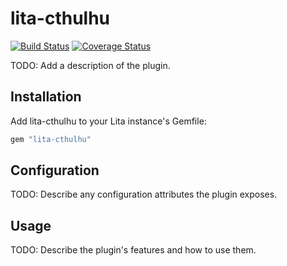 # lita-cthulhu

[![Build Status](https://travis-ci.org/gorgonical/lita-cthulhu.png?branch=master)](https://travis-ci.org/gorgonical/lita-cthulhu)
[![Coverage Status](https://coveralls.io/repos/gorgonical/lita-cthulhu/badge.png)](https://coveralls.io/r/gorgonical/lita-cthulhu)

TODO: Add a description of the plugin.

## Installation

Add lita-cthulhu to your Lita instance's Gemfile:

``` ruby
gem "lita-cthulhu"
```

## Configuration

TODO: Describe any configuration attributes the plugin exposes.

## Usage

TODO: Describe the plugin's features and how to use them.
